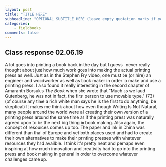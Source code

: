 ```yaml
---
layout: post
title: "TITLE HERE"
subheadline: "OPTIONAL SUBTITLE HERE (leave empty quotation marks if you don't subtitle)"
categories:
    - fieldbooks
comments: false
---
```


## Class response 02.06.19

A lot goes into printing a book back in the day but I guess I never really thought about just how much work goes into making the actual printing press as well. Just as in the Stephen Fry video, one must be (or hire) an engineer and woodworker as well as book maker in order to make and use a printing press. I also found it really interesting in the second chapter of Amaranth Borsuk's *The Book* when she wrote that "Much as we laud Gutenberg, he was not in fact, the first person to use movable type." (73) (of course any time a rich white man says he is the first to do anything, be skeptical) It makes me think about how even though Writing Is Not Natural, many people around the world were all creating their own version of a printing press around the same time as if the printing press was naturally agreed upon to be the next big thing in book making. Also again, the concept of resources comes up too. The paper and ink in China was different than that of Europe and yet both places used and had to create their own alternatives to make their printing presses with whatever resources they had availble. I think it's pretty neat and perhaps even inspiring at how much innovation and creativity had to go into the printing press and book making in general in order to overcome whatever challenges came up.